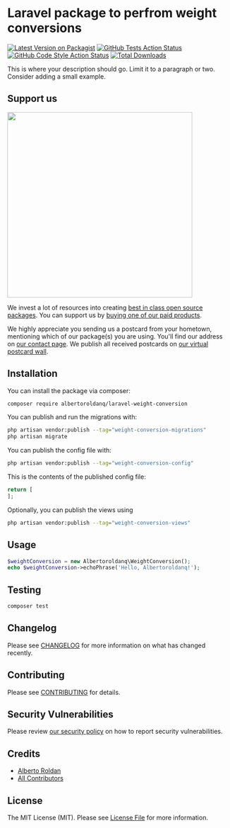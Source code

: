 # Laravel package to perfrom weight conversions

[![Latest Version on Packagist](https://img.shields.io/packagist/v/albertoroldanq/laravel-weight-conversion.svg?style=flat-square)](https://packagist.org/packages/albertoroldanq/laravel-weight-conversion)
[![GitHub Tests Action Status](https://img.shields.io/github/actions/workflow/status/albertoroldanq/laravel-weight-conversion/run-tests.yml?branch=main&label=tests&style=flat-square)](https://github.com/albertoroldanq/laravel-weight-conversion/actions?query=workflow%3Arun-tests+branch%3Amain)
[![GitHub Code Style Action Status](https://img.shields.io/github/actions/workflow/status/albertoroldanq/laravel-weight-conversion/fix-php-code-style-issues.yml?branch=main&label=code%20style&style=flat-square)](https://github.com/albertoroldanq/laravel-weight-conversion/actions?query=workflow%3A"Fix+PHP+code+style+issues"+branch%3Amain)
[![Total Downloads](https://img.shields.io/packagist/dt/albertoroldanq/laravel-weight-conversion.svg?style=flat-square)](https://packagist.org/packages/albertoroldanq/laravel-weight-conversion)

This is where your description should go. Limit it to a paragraph or two. Consider adding a small example.

## Support us

[<img src="https://github-ads.s3.eu-central-1.amazonaws.com/laravel-weight-conversion.jpg?t=1" width="419px" />](https://spatie.be/github-ad-click/laravel-weight-conversion)

We invest a lot of resources into creating [best in class open source packages](https://spatie.be/open-source). You can support us by [buying one of our paid products](https://spatie.be/open-source/support-us).

We highly appreciate you sending us a postcard from your hometown, mentioning which of our package(s) you are using. You'll find our address on [our contact page](https://spatie.be/about-us). We publish all received postcards on [our virtual postcard wall](https://spatie.be/open-source/postcards).

## Installation

You can install the package via composer:

```bash
composer require albertoroldanq/laravel-weight-conversion
```

You can publish and run the migrations with:

```bash
php artisan vendor:publish --tag="weight-conversion-migrations"
php artisan migrate
```

You can publish the config file with:

```bash
php artisan vendor:publish --tag="weight-conversion-config"
```

This is the contents of the published config file:

```php
return [
];
```

Optionally, you can publish the views using

```bash
php artisan vendor:publish --tag="weight-conversion-views"
```

## Usage

```php
$weightConversion = new Albertoroldanq\WeightConversion();
echo $weightConversion->echoPhrase('Hello, Albertoroldanq!');
```

## Testing

```bash
composer test
```

## Changelog

Please see [CHANGELOG](CHANGELOG.md) for more information on what has changed recently.

## Contributing

Please see [CONTRIBUTING](CONTRIBUTING.md) for details.

## Security Vulnerabilities

Please review [our security policy](../../security/policy) on how to report security vulnerabilities.

## Credits

- [Alberto Roldan](https://github.com/albertoroldanq)
- [All Contributors](../../contributors)

## License

The MIT License (MIT). Please see [License File](LICENSE.md) for more information.

